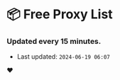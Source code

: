 # :package: Free Proxy List
### Updated every 15 minutes.

- Last updated: `2024-06-19 06:07`

:heart:
